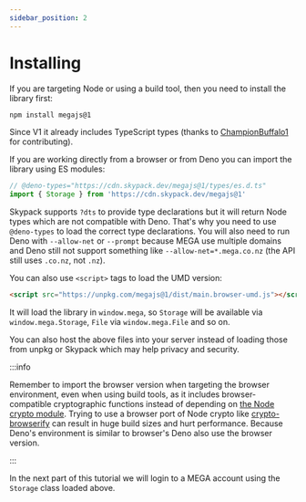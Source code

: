 ```yaml
---
sidebar_position: 2
---
```


# Installing

If you are targeting Node or using a build tool, then you need to install the library first:

```bash npm2yarn
npm install megajs@1
```

Since V1 it already includes TypeScript types (thanks to [ChampionBuffalo1](https://github.com/ChampionBuffalo1) for contributing).

If you are working directly from a browser or from Deno you can import the library using ES modules:

```js
// @deno-types="https://cdn.skypack.dev/megajs@1/types/es.d.ts"
import { Storage } from 'https://cdn.skypack.dev/megajs@1'
```

Skypack supports `?dts` to provide type declarations but it will return Node types which are not compatible with Deno. That's why you need to use `@deno-types` to load the correct type declarations. You will also need to run Deno with `--allow-net` or `--prompt` because MEGA use multiple domains and Deno still not support something like `--allow-net=*.mega.co.nz` (the API still uses `.co.nz`, not `.nz`).

You can also use `<script>` tags to load the UMD version:

```html
<script src="https://unpkg.com/megajs@1/dist/main.browser-umd.js"></script>
```

It will load the library in `window.mega`, so `Storage` will be available via `window.mega.Storage`, `File` via `window.mega.File` and so on.

You can also host the above files into your server instead of loading those from unpkg or Skypack which may help privacy and security.

:::info

Remember to import the browser version when targeting the browser environment, even when using build tools, as it includes browser-compatible cryptographic functions instead of depending on [the Node crypto module](https://nodejs.org/api/crypto.html). Trying to use a browser port of Node crypto like [crypto-browserify](https://www.npmjs.com/package/crypto-browserify) can result in huge build sizes and hurt performance. Because Deno's environment is similar to browser's Deno also use the browser version.

:::

In the next part of this tutorial we will login to a MEGA account using the `Storage` class loaded above.
